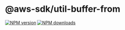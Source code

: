 # @aws-sdk/util-buffer-from

[![NPM version](https://img.shields.io/npm/v/@aws-sdk/util-buffer-from/preview.svg)](https://www.npmjs.com/package/@aws-sdk/util-buffer-from)
[![NPM downloads](https://img.shields.io/npm/dm/@aws-sdk/util-buffer-from.svg)](https://www.npmjs.com/package/@aws-sdk/util-buffer-from)

